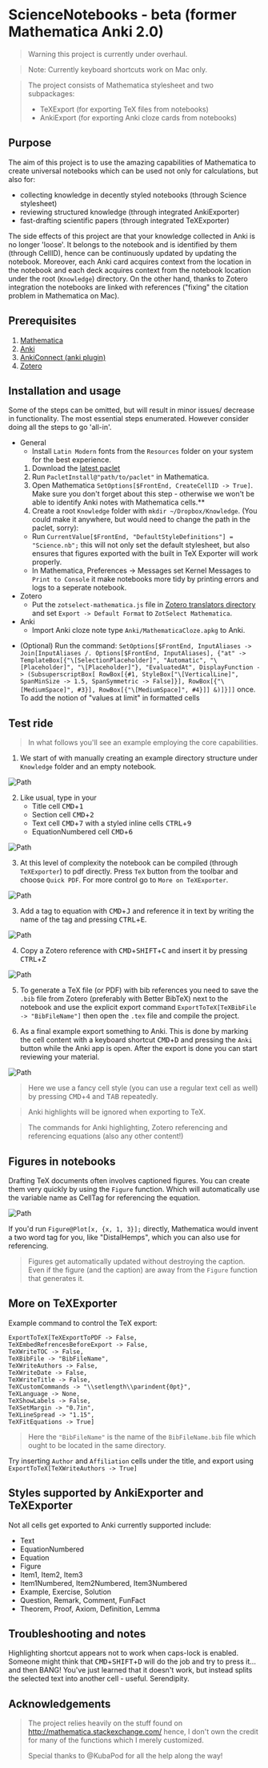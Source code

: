 # ScienceNotebooks - beta (former Mathematica Anki 2.0)

> Warning this project is currently under overhaul.

> Note: Currently keyboard shortcuts work on Mac only.

> The project consists of Mathematica stylesheet and two subpackages: 
> - TeXExport (for exporting TeX files from notebooks) 
> - AnkiExport (for exporting Anki cloze cards from notebooks)

## Purpose

The aim of this project is to use the amazing capabilities of Mathematica to create universal notebooks which can be used not only for calculations, but also for: 

- collecting knowledge in decently styled notebooks (through Science stylesheet)
- reviewing structured knowledge (through integrated AnkiExporter)
- fast-drafting scientific papers (through integrated TeXExporter)

The side effects of this project are that your knowledge collected in Anki is no longer 'loose'. It belongs to the notebook and is identified by them (through CellID), hence can be continuously updated by updating the notebook. 
Moreover, each Anki card acquires context from the location in the notebook and each deck acquires context from the notebook location under the root (`Knowledge`) directory.
On the other hand, thanks to Zotero integration the notebooks are linked with references ("fixing" the citation problem in Mathematica on Mac). 

<!-- ![Example use](https://raw.githubusercontent.com/masteranza/MathematicaAnki/master/screen0.png) -->


## Prerequisites

1. [Mathematica](https://www.wolfram.com/mathematica/)
2. [Anki](http://ankisrs.net)
3. [AnkiConnect (anki plugin)](https://ankiweb.net/shared/info/2055492159)
4. [Zotero](https://www.zotero.org)
## Installation and usage

Some of the steps can be omitted, but will result in minor issues/ decrease in functionality. The most essential steps enumerated. However consider doing all the steps to go 'all-in'.
- General
    - Install `Latin Modern` fonts from the `Resources` folder on your system for the best experience.
    1. Download the [latest paclet](https://github.com/masteranza/ScienceNotebooks/releases)
    2. Run `PacletInstall@"path/to/paclet"` in Mathematica.
    3. Open Mathematica `SetOptions[$FrontEnd, CreateCellID -> True]`. Make sure you don't forget about this step - otherwise we won't be able to identify Anki notes with Mathematica cells.**
    4. Create a root `Knowledge` folder with `mkdir ~/Dropbox/Knowledge`.
    (You could make it anywhere, but would need to change the path in the paclet, sorry): 
    - Run `CurrentValue[$FrontEnd, "DefaultStyleDefinitions"] = "Science.nb";` this will not only set the default stylesheet, but also ensures that figures exported with the built in TeX Exporter will work properly.
    - In Mathematica, Preferences -> Messages set Kernel Messages to `Print to Console` it make notebooks more tidy by printing errors and logs to a seperate notebook.
- Zotero
    - Put the `zotselect-mathematica.js` file in [Zotero translators directory](https://www.zotero.org/support/zotero_data#locating_your_zotero_library) and set `Export -> Default Format` to `ZotSelect Mathematica`.
- Anki
    - Import Anki cloze note type `Anki/MathematicaCloze.apkg` to Anki.


<!-- It's a special cloze note type which looks like this:
![https://raw.githubusercontent.com/masteranza/MathematicaAnki/master/Mathematica/_Build/screen1.png](https://raw.githubusercontent.com/masteranza/MathematicaAnki/master/screen1.png) -->

<!-- - In Mathematica, Preferences -> System uncheck `Create and maintain version specific front end preferences` -->
   <!-- and either set Notebook Security to `Always trust` or add the `Knowledge` folder to Trusted Directories. -->

- (Optional) Run the command: `SetOptions[$FrontEnd, InputAliases -> Join[InputAliases /. Options[$FrontEnd, InputAliases], {"at" -> TemplateBox[{"\[SelectionPlaceholder]", "Automatic", "\[Placeholder]", "\[Placeholder]"}, "EvaluatedAt", DisplayFunction -> (SubsuperscriptBox[ RowBox[{#1, StyleBox["\[VerticalLine]", SpanMinSize -> 1.5, SpanSymmetric -> False]}], RowBox[{"\[MediumSpace]", #3}], RowBox[{"\[MediumSpace]", #4}]] &)]}]]` once. To add the notion of "values at limit" in formatted cells

## Test ride
> In what follows you'll see an example employing the core capabilities. 
1. We start of with manually creating an example directory structure under `Knowledge` folder and an empty notebook.

![Path](Mathematica/_Build/dir.png)

2. Like usual, type in your 
    - Title cell <kbd>CMD</kbd>+<kbd>1</kbd>
    - Section cell <kbd>CMD</kbd>+<kbd>2</kbd>
    - Text cell <kbd>CMD</kbd>+<kbd>7</kbd> with a styled inline cells <kbd>CTRL</kbd>+<kbd>9</kbd>
    - EquationNumbered cell <kbd>CMD</kbd>+<kbd>6</kbd>

![Path](Mathematica/_Build/window0.png)

3. At this level of complexity the notebook can be compiled (through `TeXExporter`) to pdf directly. Press `TeX` button from the toolbar and choose `Quick PDF`. For more control go to `More on TeXExporter`.

![Path](Mathematica/_Build/window1.png)

3. Add a tag to equation with <kbd>CMD</kbd>+<kbd>J</kbd> and reference it in text by writing the name of the tag and pressing <kbd>CTRL</kbd>+<kbd>E</kbd>.

![Path](Mathematica/_Build/window2.gif)

4. Copy a Zotero reference with <kbd>CMD</kbd>+<kbd>SHIFT</kbd>+<kbd>C</kbd> and insert it by pressing <kbd>CTRL</kbd>+<kbd>Z</kbd>

![Path](Mathematica/_Build/window3.gif)

5. To generate a TeX file (or PDF) with bib references you need to save the `.bib` file from Zotero (preferably with Better BibTeX) next to the notebook and use the explicit export command `ExportToTeX[TeXBibFile -> "BibFileName"]` then open the `.tex` file and compile the project.

6. As a final example export something to Anki. This is done by marking the cell content with a keyboard shortcut <kbd>CMD</kbd>+<kbd>D</kbd> and pressing the `Anki` button while the Anki app is open. After the export is done you can start reviewing your material.

![Path](Mathematica/_Build/window4.gif)

> Here we use a fancy cell style (you can use a regular text cell as well) by pressing <kbd>CMD</kbd>+<kbd>4</kbd> and <kbd>TAB</kbd> repeatedly.

> Anki highlights will be ignored when exporting to TeX.

> The commands for Anki highlighting, Zotero referencing and referencing equations (also any other content!)

## Figures in notebooks

Drafting TeX documents often involves captioned figures.
You can create them very quickly by using the `Figure` function.
Which will automatically use the variable name as CellTag for referencing the equation.

![Path](Mathematica/_Build/window5.png)    
    
If you'd run `Figure@Plot[x, {x, 1, 3}];` directly, Mathematica would invent a two word tag for you, like "DistalHemps", which you can also use for referencing. 

> Figures get automatically updated without destroying the caption. Even if the figure (and the caption) are away from the `Figure` function that generates it.

## More on TeXExporter
Example command to control the TeX export:

    ExportToTeX[TeXExportToPDF -> False, 
    TeXEmbedRefrencesBeforeExport -> False, 
    TeXWriteTOC -> False, 
    TeXBibFile -> "BibFileName", 
    TeXWriteAuthors -> False, 
    TeXWriteDate -> False, 
    TeXWriteTitle -> False, 
    TeXCustomCommands -> "\\setlength\\parindent{0pt}", 
    TeXLanguage -> None, 
    TeXShowLabels -> False, 
    TeXSetMargin -> "0.7in",
    TeXLineSpread -> "1.15", 
    TeXFitEquations -> True]

> Here the `"BibFileName"` is the name of the `BibFileName.bib` file which ought to be located in the same directory.

Try inserting `Author` and `Affiliation` cells under the title, and export using `ExportToTeX[TeXWriteAuthors -> True]`

## Styles supported by AnkiExporter and TeXExporter

Not all cells get exported to Anki currently supported include:

- Text
- EquationNumbered
- Equation
- Figure
- Item1, Item2, Item3
- Item1Numbered, Item2Numbered, Item3Numbered
- Example, Exercise, Solution
- Question, Remark, Comment, FunFact
- Theorem, Proof, Axiom, Definition, Lemma

## Troubleshooting and notes

Highlighting shortcut appears not to work when caps-lock is enabled.
Someone might think that <kbd>CMD</kbd>+<kbd>SHIFT</kbd>+<kbd>D</kbd> will do the job and try to press it... and then BANG! You've just learned that it doesn't work, but instead splits the selected text into another cell - useful. Serendipity.

## Acknowledgements 

> The project relies heavily on the stuff found on http://mathematica.stackexchange.com/ 
> hence, I don't own the credit for many of the functions which I merely customized.
>
> Special thanks to @KubaPod for all the help along the way!